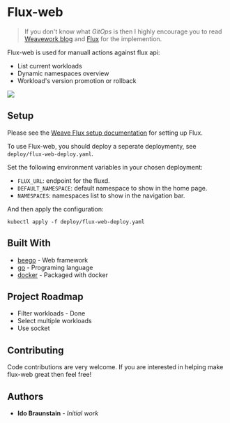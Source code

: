 # Flux-web

> If you don't know what *GitOps* is then I highly encourage you to read [Weavework blog](https://www.weave.works/technologies/gitops/) and [Flux](https://github.com/fluxcd/flux) for the implemention.

Flux-web is used for manuall actions against flux api:
* List current workloads
* Dynamic namespaces overview
* Workload's version promotion or rollback

<img src="flux-web-01.gif"/>

## Setup

Please see the [Weave Flux setup documentation](https://github.com/weaveworks/flux/blob/master/site/standalone/installing.md) for setting up Flux.

To use Flux-web, you should deploy a seperate deploymenty, see `deploy/flux-web-deploy.yaml`.

Set the following environment variables in your chosen deployment:

* `FLUX_URL`: endpoint for the fluxd.
* `DEFAULT_NAMESPACE`: default namespace to show in the home page.
* `NAMESPACES`: namespaces list to show in the navigation bar.

And then apply the configuration:

```
kubectl apply -f deploy/flux-web-deploy.yaml
```
## Built With

* [beego](https://beego.me/) - Web framework
* [go](https://golang.org/) - Programing language
* [docker](https://www.docker.com/) - Packaged with docker


## Project Roadmap
* Filter workloads - Done
* Select multiple workloads
* Use socket

## Contributing

Code contributions are very welcome. If you are interested in helping make flux-web great then feel free!

## Authors

* **Ido Braunstain** - *Initial work*
